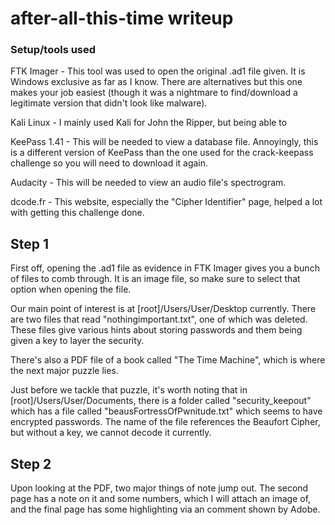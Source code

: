 # after-all-this-time writeup

### Setup/tools used
FTK Imager - This tool was used to open the original .ad1 file given. It is Windows exclusive as far as I know. There are alternatives but this one makes your job easiest (though it was a nightmare to find/download a legitimate version that didn't look like malware).

Kali Linux - I mainly used Kali for John the Ripper, but being able to 

KeePass 1.41 - This will be needed to view a database file. Annoyingly, this is a different version of KeePass than the one used for the crack-keepass challenge so you will need to download it again.

Audacity - This will be needed to view an audio file's spectrogram.

dcode.fr - This website, especially the "Cipher Identifier" page, helped a lot with getting this challenge done.



## Step 1

First off, opening the .ad1 file as evidence in FTK Imager gives you a bunch of files to comb through. It is an image file, so make sure to select that option when opening the file. 

Our main point of interest is at [root]/Users/User/Desktop currently. There are two files that read "nothingimportant.txt", one of which was deleted. These files give various hints about storing passwords and them being given a key to layer the security. 

There's also a PDF file of a book called "The Time Machine", which is where the next major puzzle lies. 

Just before we tackle that puzzle, it's worth noting that in [root]/Users/User/Documents, there is a folder called "security_keepout" which has a file called "beausFortressOfPwnitude.txt" which seems to have encrypted passwords. The name of the file references the Beaufort Cipher, but without a key, we cannot decode it currently.



## Step 2

Upon looking at the PDF, two major things of note jump out. The second page has a note on it and some numbers, which I will attach an image of, and the final page has some highlighting via an comment shown by Adobe.
